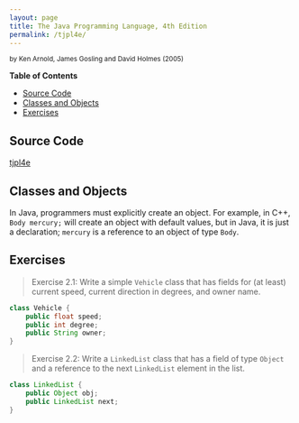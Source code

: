 ```yaml
---
layout: page
title: The Java Programming Language, 4th Edition
permalink: /tjpl4e/
---
```


<small>by Ken Arnold, James Gosling and David Holmes (2005)</small>

**Table of Contents**

- [Source Code](#source-code)
- [Classes and Objects](#classes-and-objects)
- [Exercises](#exercises)

## Source Code

[tjpl4e](https://github.com/ADHwang/book-src/blob/master/tjpl4e)

## Classes and Objects

In Java, programmers must explicitly create an object. For example, in C++, `Body mercury;` will create an object with default values, but in Java, it is just a declaration; `mercury` is a reference to an object of type `Body`.

## Exercises

> Exercise 2.1: Write a simple `Vehicle` class that has fields for (at least) current speed, current direction in degrees, and owner name.

```java
class Vehicle {
    public float speed;
    public int degree;
    public String owner;
}
```

> Exercise 2.2: Write a `LinkedList` class that has a field of type `Object` and a reference to the next `LinkedList` element in the list.

```java
class LinkedList {
    public Object obj;
    public LinkedList next;
}
```
